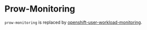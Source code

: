 # Prow-Monitoring

`prow-monitoring` is replaced by [openshift-user-workload-monitoring](../openshift-user-workload-monitoring).
